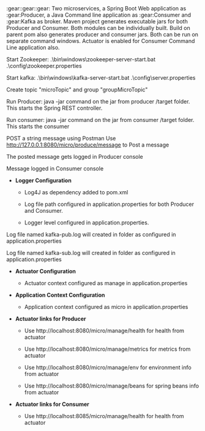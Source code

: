 <html>
  <head><meta name="google-site-verification" content="TfQsN70zn6my5jc6i8MpMAw3Ub78KoKEpktUFJ9z3XE" /></head>
  <body>
    :gear::gear::gear:
Two microservices, 
    a Spring Boot Web application as :gear:Producer, a Java Command line application as :gear:Consumer and :gear:Kafka as broker. Maven project generates executable jars for both Producer and Consumer. Both modules can be individually built. Build on parent pom also generates producer and consumer jars. Both can be run on separate command  windows.  Actuator is enabled for Consumer Command Line application also. 

Start Zookeeper: .\bin\windows\zookeeper-server-start.bat .\config\zookeeper.properties

Start kafka: .\bin\windows\kafka-server-start.bat .\config\server.properties

Create topic "microTopic" and group "groupMicroTopic" 

Run Producer: java -jar command on the jar from producer /target folder. This starts the Spring REST controller. 

Run consumer: java -jar command on the jar from consumer /target folder. This starts the consumer

POST a string message using Postman
Use http://127.0.0.1:8080/micro/produce/message to Post a message

The posted message gets logged in Producer console 

Message logged in Consumer console
    
* **Logger Configuration**
    
    * Log4J as dependency added to pom.xml
    
    * Log file path configured in application.properties for both Producer and Consumer.
    
    * Logger level configured in application.properties.    

Log file named kafka-pub.log will created in folder as configured in application.properties 

Log file named kafka-sub.log will created in folder as configured in application.properties 

* **Actuator Configuration**
    
    * Actuator context configured as manage in application.properties
    
* **Application Context Configuration**
    
  * Application context configured as micro in application.properties
    
* **Actuator links for Producer**
    
  * Use http://localhost:8080/micro/manage/health for health from actuator 

  * Use http://localhost:8080/micro/manage/metrics for metrics from actuator 

  * Use http://localhost:8080/micro/manage/env for environment info from actuator

  * Use http://localhost:8080/micro/manage/beans for spring beans info from actuator  

* **Actuator links for Consumer**
    
  * Use http://localhost:8085/micro/manage/health for health from actuator 


  </body>
  </html>
